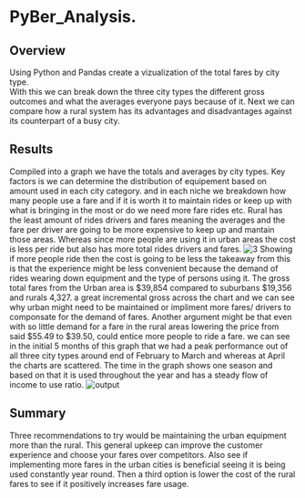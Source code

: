# PyBer_Analysis.

## Overview
 Using Python and Pandas create a vizualization of the total fares by city type.  
With this we can break down the three city types the different gross outcomes and what the averages everyone pays because of it. Next we can compare how a rural system has its advantages and disadvantages against its counterpart of a busy city.

## Results
 Compiled into a graph we have the totals and averages by city types. Key factors is we can determine the distribution of equipement based on amount used in each city category.
and in each niche we breakdown how many people use a fare and if it is worth it to maintain rides or keep up with what is bringing in the most or do we need more fare rides etc.
 Rural has the least amount of rides drivers and fares meaning the averages and the fare per driver are going to be more expensive to keep up and mantain those areas. Whereas since more people are using it in urban areas the cost is less per ride but also has more total rides drivers and fares.
![3](https://user-images.githubusercontent.com/110315163/194690263-420c6772-6319-4fc5-b9fc-c12f6d14244c.JPG)
Showing if more people ride then the cost is going to be less the takeaway from this is that the experience might be less convenient because the demand of rides wearing down equipment and the type of persons using it.
The gross total fares from the Urban area is $39,854 compared to suburbans $19,356 and rurals 4,327. a great incremental gross across the chart and we can see why urban might need to be maintained or impliment more fares/ drivers to componsate for the demand of fares. Another argument might be that even with so little demand for a fare in the rural areas lowering the price from said $55.49 to $39.50, could entice more people to ride a fare.
we can see in the initial 5 months of this graph that we had a peak performance out of all three city types around end of February to March and whereas at April the charts are scattered. The time in the graph shows one season and based on that it is used throughout the year and has a steady flow of income to use ratio.
![output](https://user-images.githubusercontent.com/110315163/194689468-8ec63ffa-e5cd-48be-841d-c27a7d89a32c.png)

## Summary
Three recommendations to try would be maintaining the urban equipment more than the rural. This general upkeep can improve the customer experience and choose your fares over competitors. Also see if implementing more fares in the urban cities is beneficial seeing it is being used constantly year round. Then a third option is lower the cost of the rural fares to see if it positively increases fare usage.
